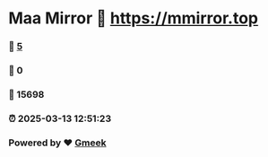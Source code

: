 # Maa Mirror :link: https://mmirror.top 
### :page_facing_up: [5](https://mmirror.top/tag.html) 
### :speech_balloon: 0 
### :hibiscus: 15698 
### :alarm_clock: 2025-03-13 12:51:23 
### Powered by :heart: [Gmeek](https://github.com/Meekdai/Gmeek)
